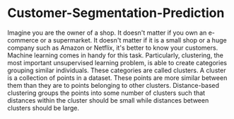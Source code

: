 # Customer-Segmentation-Prediction
Imagine you are the owner of a shop. It doesn't matter if you own an e-commerce or a supermarket. It doesn't matter if it is a small shop or a huge company such as Amazon or Netflix, it's better to know your customers.  Machine learning comes in handy for this task. Particularly, clustering, the most important unsupervised learning problem, is able to create categories grouping similar individuals.  These categories are called clusters. A cluster is a collection of points in a dataset. These points are more similar between them than they are to points belonging to other clusters. Distance-based clustering groups the points into some number of clusters such that distances within the cluster should be small while distances between clusters should be large.
